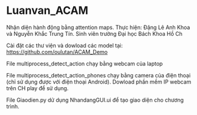 # Luanvan_ACAM
Nhận diện hành động bằng attention maps.
Thực hiện: Đặng Lê Anh Khoa và Nguyễn Khắc Trung Tín. Sinh viên trường Đại học Bách Khoa Hồ Ch

Cài đặt các thư viện và dowload các model tại: https://github.com/oulutan/ACAM_Demo

File multiprocess_detect_action chạy bằng webcam của laptop

File multiprocess_detect_action_phones chạy bằng camera của điện thoại (chỉ sử dụng được với điện thoại Android). Dowload phần mềm IP webcam trên CH play để sử dụng.

File Giaodien.py dử dụng NhandangGUI.ui để tạo giao diện cho chương trình.

